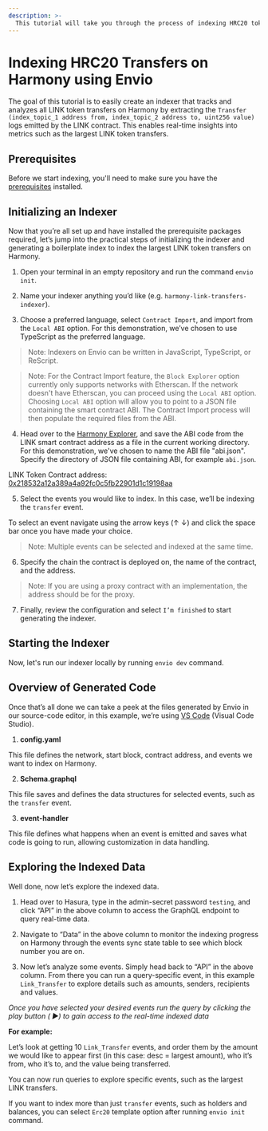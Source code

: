 ```yaml
---
description: >-
  This tutorial will take you through the process of indexing HRC20 token transfers on the Harmony using Envio's indexing framework.
---
```


# Indexing HRC20 Transfers on Harmony using Envio

The goal of this tutorial is to easily create an indexer that tracks and analyzes all LINK token transfers on Harmony by extracting the `Transfer (index_topic_1 address from, index_topic_2 address to, uint256 value)` logs emitted by the LINK contract. This enables real-time insights into metrics such as the largest LINK token transfers. 

## Prerequisites

Before we start indexing, you'll need to make sure you have the [prerequisites](https://docs.envio.dev/docs/getting-started) installed. 

## Initializing an Indexer

Now that you’re all set up and have installed the prerequisite packages required, let’s jump into the practical steps of initializing the indexer and generating a boilerplate index to index the largest LINK token transfers on Harmony.

1. Open your terminal in an empty repository and run the command `envio init`.

<!-- <img src="" alt="" width="100%"/> -->

2. Name your indexer anything you’d like (e.g. `harmony-link-transfers-indexer`).
    
<!-- <img src="" alt="" width="100%"/> -->

3. Choose a preferred language, select `Contract Import`, and import from the `Local ABI` option. For this demonstration, we’ve chosen to use TypeScript as the preferred language.

<!-- <img src="" alt="" width="100%"/> -->
<!-- <img src="" alt="" width="100%"/> -->

> Note: Indexers on Envio can be written in JavaScript, TypeScript, or ReScript.

> Note: For the Contract Import feature, the `Block Explorer` option currently only supports networks with Etherscan. If the network doesn't have Etherscan, you can proceed using the `Local ABI` option. Choosing `Local ABI` option will allow you to point to a JSON file containing the smart contract ABI. The Contract Import process will then populate the required files from the ABI.

4. Head over to the [Harmony Explorer](https://explorer.harmony.one/), and save the ABI code from the LINK smart contract address as a file in the current working directory. For this demonstration, we've chosen to name the ABI file "abi.json". Specify the directory of JSON file containing ABI, for example `abi.json`.

LINK Token Contract address: [0x218532a12a389a4a92fc0c5fb22901d1c19198aa](https://explorer.harmony.one/address/0x218532a12a389a4a92fc0c5fb22901d1c19198aa)

<!-- <img src="" alt="" width="100%"/> -->
<!-- <img src="" alt="" width="100%"/> -->

5. Select the events you would like to index. In this case, we’ll be indexing the `transfer` event.  

<!-- <img src="" alt="" width="100%"/> -->

To select an event navigate using the arrow keys (↑ ↓) and click the space bar once you have made your choice. 

> Note: Multiple events can be selected and indexed at the same time. 

6. Specify the chain the contract is deployed on, the name of the contract, and the address.

<!-- <img src="" alt="" width="100%"/> -->

> Note: If you are using a proxy contract with an implementation, the address should be for the proxy.

7. Finally, review the configuration and select `I’m finished` to start generating the indexer.

<!-- <img src="" alt="" width="100%"/> -->

## Starting the Indexer

Now, let's run our indexer locally by running `envio dev` command.

<!-- <img src="" alt="" width="100%"/> -->


## Overview of Generated Code

Once that’s all done we can take a peek at the files generated by Envio in our source-code editor, in this example, we’re using [VS Code](https://code.visualstudio.com/) (Visual Code Studio).

1. **config.yaml**

This file defines the network, start block, contract address, and events we want to index on Harmony.

<!-- <img src="" alt="" width="100%"/> -->

2. **Schema.graphql**

This file saves and defines the data structures for selected events, such as the `transfer` event.

<!-- <img src="" alt="" width="100%"/> -->

3. **event-handler**

This file defines what happens when an event is emitted and saves what code is going to run, allowing customization in data handling.

<!-- <img src="" alt="" width="100%"/> -->

## Exploring the Indexed Data

Well done, now let’s explore the indexed data.

1. Head over to Hasura, type in the admin-secret password `testing`, and click “API” in the above column to access the GraphQL endpoint to query real-time data.

<!-- <img src="" alt="" width="100%"/> -->

2. Navigate to “Data” in the above column to monitor the indexing progress on Harmony through the events sync state table to see which block number you are on.

<!-- <img src="" alt="" width="100%"/> -->

3. Now let’s analyze some events. Simply head back to “API” in the above column. From there you can run a query-specific event, in this example `Link_Transfer` to explore details such as amounts, senders, recipients and values.

*Once you have selected your desired events run the query by clicking the play button ( ▶️) to gain access to the real-time indexed data*

**For example:**

Let’s look at getting 10 `Link_Transfer` events, and order them by the amount we would like to appear first (in this case: desc = largest amount), who it’s from, who it’s to, and the value being transferred.

<!-- <img src="" alt="" width="100%"/> -->

You can now run queries to explore specific events, such as the largest LINK transfers.

If you want to index more than just `transfer` events, such as holders and balances, you can select `Erc20` template option after running `envio init` command. 


